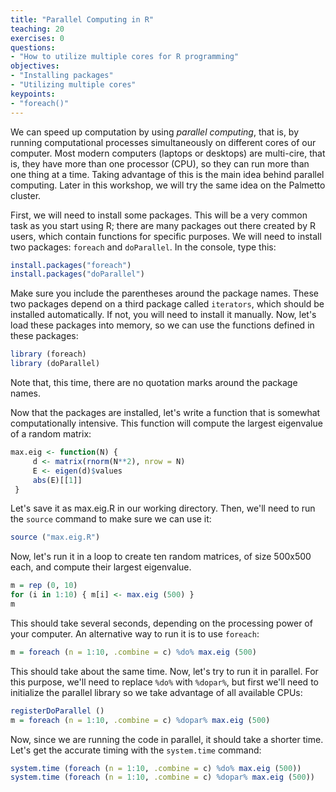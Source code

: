 ```yaml
---
title: "Parallel Computing in R"
teaching: 20
exercises: 0
questions:
- "How to utilize multiple cores for R programming"
objectives:
- "Installing packages"
- "Utilizing multiple cores"
keypoints:
- "foreach()"
---
```


<!--
- The `doParallel` package is a "parallel backend" for the foreach package. It provides a mechanism needed to execute foreach loops in parallel.
- The `foreach` package must be used in order to execute code in parallel.
- The user must register a parallel backend to use, otherwise foreach will execute tasks sequentially, even when the %dopar% operator is used
- User must register a parallel backend to use. To register doParallel to be used with foreach, you must call the registerDoParallel function.
-->

We can speed up computation by using *parallel computing*, that is, by running computational processes simultaneously on different cores of our computer. Most modern computers (laptops or desktops) are multi-cire, that is, they have more than one processor (CPU), so they can run more than one thing at a time. Taking advantage of this is the main idea behind parallel computing. Later in this workshop, we will try the same idea on the Palmetto cluster.

First, we will need to install some packages. This will be a very common task as you start using R; there are many packages out there created by R users, which contain functions for specific purposes. We will need to install two packages: `foreach` and `doParallel`. In the console, type this:

```r
install.packages("foreach")
install.packages("doParallel")
```
Make sure you include the parentheses around the package names. These two packages depend on a third package called `iterators`, which should be installed automatically. If not, you will need to install it manually. Now, let's load these packages into memory, so we can use the functions defined in these packages: 

```r
library (foreach)
library (doParallel)
```
Note that, this time, there are no quotation marks around the package names.

Now that the packages are installed, let's write a function that is somewhat computationally intensive. This function will compute the largest eigenvalue of a random matrix:

```r
max.eig <- function(N) {
     d <- matrix(rnorm(N**2), nrow = N)
     E <- eigen(d)$values
     abs(E)[[1]]
 }
```

Let's save it as max.eig.R in our working directory. Then, we'll need to run the `source` command to make sure we can use it:

```r
source ("max.eig.R")
```

Now, let's run it in a loop to create ten random matrices, of size 500x500 each, and compute their largest eigenvalue.

```r
m = rep (0, 10)
for (i in 1:10) { m[i] <- max.eig (500) }
m
```
This should take several seconds, depending on the processing power of your computer. An alternative way to run it is to use `foreach`:

```r
m = foreach (n = 1:10, .combine = c) %do% max.eig (500)
```

This should take about the same time. Now, let's try to run it in parallel. For this purpose, we'll need to replace `%do%` with `%dopar%`, but first we'll need to initialize the parallel library so we take advantage of all available CPUs:

```r
registerDoParallel ()
m = foreach (n = 1:10, .combine = c) %dopar% max.eig (500)
```

Now, since we are running the code in parallel, it should take a shorter time. Let's get the accurate timing with the `system.time` command:

```r
system.time (foreach (n = 1:10, .combine = c) %do% max.eig (500))
system.time (foreach (n = 1:10, .combine = c) %dopar% max.eig (500))
```

<!--
## 


## Using foreach package
```r
foreach(i=1:4, .combine='c') %do% max.eig(i,1)
```

**Nested foreach**
```r
k=1
foreach(i=1:4) %:%
   foreach(j=1:4) %do%{
      max.eig(k,1)
      k=k+1
    }      
```

## Using `doParallel`
Check the number of available cpus:
```r
library(doParallel)
co <- detectCores()-1
cl <- makeCluster(co)
registerDoParallel(cl)
```

Apply `doParallel` to `foreach`
```r
system.time(foreach(i=1:200, .combine='c') %do% max.eig(i,1))
system.time(foreach(i=1:200, .combine='c') %dopar% max.eig(i,1))
stopCluster(cl)
```

## Using Parallel and parLapply
(Note: this does not work in Windows, mostly applicable to run in Palmetto)
Check number of available processing cpus:
```r
library(parallel)
co <- detectCores()-1
cl <- makecluster(co)
``` 

Apply `parLapply`
```r
#Load necessary packages on the cluster workers
clusterExport(cl, c('max.eig'))
system.time(foreach(i=1:200, .combine='c') %do% max.eig(i,1))
system.time(parLapply(cl, 1:200, function(z) max.eig(z,1)))
stopCluster(cl)
```

## Using built-in Parallel inside packages
Many packages have built-in paralle function. Here we use a bootstraping package: `boot`
```r
library(boot)
# function to obtain regression weights
bs <- function(formula, data, indices) {
  d <- data[indices,] # allows boot to select sample
  fit <- lm(formula, d)
  return(coef(fit))
}
# bootstrapping with 1000 replications
system.time(results <- boot(data=mtcars, statistic=bs,
                R=10000, formula=mpg~wt+disp))

system.time(results <- boot(data=mtcars, statistic=bs,
                R=10000, formula=mpg~wt+disp,
                parallel = "snow",ncpus=2))
```

-->
